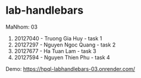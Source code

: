 # lab-handlebars
MaNhom: 03
1. 20127040 - Truong Gia Huy - task 1
2. 20127297 - Nguyen Ngoc Quang - task 2
3. 20127677 - Ha Tuan Lam - task 3
4. 20127594 - Nguyen Thien Phu - task 4

Demo: https://hpql-labhandlebars-03.onrender.com/
